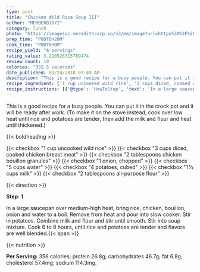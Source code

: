 ```yaml
---
type: post
title: "Chicken Wild Rice Soup III"
author: "MEMBER81872"
category: lunch
photo: "https://imagesvc.meredithcorp.io/v3/mm/image?url=https%3A%2F%2Fimages.media-allrecipes.com%2Fuserphotos%2F779101.jpg"
prep_time: "P0DT0H20M"
cook_time: "P0DT6H0M"
recipe_yield: "6 servings"
rating_value: 3.210526315789474
review_count: 19
calories: "355.5 calories"
date_published: 03/24/2018 07:49 AM
description: "This is a good recipe for a busy people. You can put it in the crock pot and it will be ready after work.  (To make it on the stove instead, cook over low heat until rice and potatoes are tender, then add the milk and flour and heat until thickened.)"
recipe_ingredient: ['1 cup uncooked wild rice', '3 cups diced, cooked chicken breast meat', '2 tablespoons chicken bouillon granules', '1 onion, chopped', '5 cups water', '4 potatoes, cubed', '1\u2009½ cups milk', '2 tablespoons all-purpose flour']
recipe_instructions: [{'@type': 'HowToStep', 'text': 'In a large saucepan over medium-high heat, bring rice, chicken, bouillon, onion and water to a boil.  Remove from heat and pour into slow cooker.  Stir in potatoes.  Combine milk and flour and stir until smooth.  Stir into soup mixture.  Cook 6 to 8 hours, until rice and potatoes are tender and flavors are well blended.\n'}]
---
```


This is a good recipe for a busy people. You can put it in the crock pot and it will be ready after work.  (To make it on the stove instead, cook over low heat until rice and potatoes are tender, then add the milk and flour and heat until thickened.) 

{{< boldheading >}}

{{< checkbox "1 cup uncooked wild rice" >}}
{{< checkbox "3 cups diced, cooked chicken breast meat" >}}
{{< checkbox "2 tablespoons chicken bouillon granules" >}}
{{< checkbox "1  onion, chopped" >}}
{{< checkbox "5 cups water" >}}
{{< checkbox "4  potatoes, cubed" >}}
{{< checkbox "1 ½ cups milk" >}}
{{< checkbox "2 tablespoons all-purpose flour" >}}


{{< direction >}}

**Step: 1**

In a large saucepan over medium-high heat, bring rice, chicken, bouillon, onion and water to a boil.  Remove from heat and pour into slow cooker.  Stir in potatoes.  Combine milk and flour and stir until smooth.  Stir into soup mixture.  Cook 6 to 8 hours, until rice and potatoes are tender and flavors are well blended.{{< span >}}

{{< nutrition >}}

**Per Serving:** 356 calories; protein 26.8g; carbohydrates 46.7g; fat 6.8g; cholesterol 57.4mg; sodium 114.3mg.